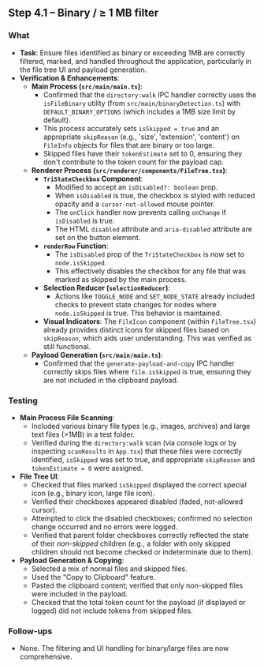 ## Step 4.1 – Binary / ≥ 1 MB filter

### What

- **Task**: Ensure files identified as binary or exceeding 1MB are correctly filtered, marked, and handled throughout the application, particularly in the file tree UI and payload generation.
- **Verification & Enhancements**:
    - **Main Process (`src/main/main.ts`)**:
        - Confirmed that the `directory:walk` IPC handler correctly uses the `isFileBinary` utility (from `src/main/binaryDetection.ts`) with `DEFAULT_BINARY_OPTIONS` (which includes a 1MB size limit by default).
        - This process accurately sets `isSkipped = true` and an appropriate `skipReason` (e.g., 'size', 'extension', 'content') on `FileInfo` objects for files that are binary or too large.
        - Skipped files have their `tokenEstimate` set to 0, ensuring they don't contribute to the token count for the payload cap.
    - **Renderer Process (`src/renderer/components/FileTree.tsx`)**:
        - **`TriStateCheckbox` Component**: 
            - Modified to accept an `isDisabled?: boolean` prop.
            - When `isDisabled` is true, the checkbox is styled with reduced opacity and a `cursor-not-allowed` mouse pointer.
            - The `onClick` handler now prevents calling `onChange` if `isDisabled` is true.
            - The HTML `disabled` attribute and `aria-disabled` attribute are set on the button element.
        - **`renderRow` Function**:
            - The `isDisabled` prop of the `TriStateCheckbox` is now set to `node.isSkipped`.
            - This effectively disables the checkbox for any file that was marked as skipped by the main process.
        - **Selection Reducer (`selectionReducer`)**:
            - Actions like `TOGGLE_NODE` and `SET_NODE_STATE` already included checks to prevent state changes for nodes where `node.isSkipped` is true. This behavior is maintained.
        - **Visual Indicators**: The `FileIcon` component (within `FileTree.tsx`) already provides distinct icons for skipped files based on `skipReason`, which aids user understanding. This was verified as still functional.
    - **Payload Generation (`src/main/main.ts`)**:
        - Confirmed that the `generate-payload-and-copy` IPC handler correctly skips files where `file.isSkipped` is true, ensuring they are not included in the clipboard payload.

### Testing

- **Main Process File Scanning**:
    - Included various binary file types (e.g., images, archives) and large text files (>1MB) in a test folder.
    - Verified during the `directory:walk` scan (via console logs or by inspecting `scanResults` in `App.tsx`) that these files were correctly identified, `isSkipped` was set to true, and appropriate `skipReason` and `tokenEstimate = 0` were assigned.
- **File Tree UI**:
    - Checked that files marked `isSkipped` displayed the correct special icon (e.g., binary icon, large file icon).
    - Verified their checkboxes appeared disabled (faded, not-allowed cursor).
    - Attempted to click the disabled checkboxes; confirmed no selection change occurred and no errors were logged.
    - Verified that parent folder checkboxes correctly reflected the state of their *non-skipped* children (e.g., a folder with only skipped children should not become checked or indeterminate due to them).
- **Payload Generation & Copying**:
    - Selected a mix of normal files and skipped files.
    - Used the "Copy to Clipboard" feature.
    - Pasted the clipboard content; verified that only non-skipped files were included in the payload.
    - Checked that the total token count for the payload (if displayed or logged) did not include tokens from skipped files.

### Follow-ups

- None. The filtering and UI handling for binary/large files are now comprehensive. 